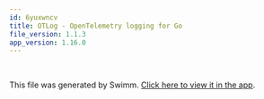 ```yaml
---
id: 6yuxwncv
title: OTLog - OpenTelemetry logging for Go
file_version: 1.1.3
app_version: 1.16.0
---
```




<br/>

This file was generated by Swimm. [Click here to view it in the app](https://app.swimm.io/repos/Z2l0aHViJTNBJTNBb3Rsb2clM0ElM0FuaWdlbHBhZ2U=/docs/6yuxwncv).
